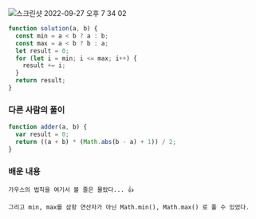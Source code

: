 ![스크린샷 2022-09-27 오후 7 34 02](https://user-images.githubusercontent.com/39263149/192503573-5af93f64-bdcd-4603-8c95-4f7bac55dfdb.png)

```javascript
function solution(a, b) {
  const min = a < b ? a : b;
  const max = a < b ? b : a;
  let result = 0;
  for (let i = min; i <= max; i++) {
    result += i;
  }
  return result;
}
```

### 다른 사람의 풀이

```javascript
function adder(a, b) {
  var result = 0;
  return ((a + b) * (Math.abs(b - a) + 1)) / 2;
}
```

### 배운 내용

```
가우스의 법칙을 여기서 볼 줄은 몰랐다... 👍

그리고 min, max를 삼항 연산자가 아닌 Math.min(), Math.max() 로 풀 수 있었다.
```
